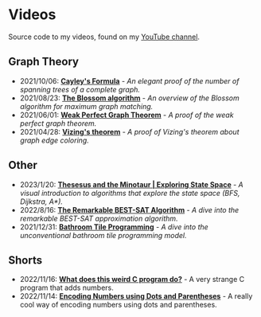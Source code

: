 # Videos
Source code to my videos, found on my [YouTube channel](https://www.youtube.com/channel/UC_IaBSHmisYbiYlv32EeNkQ).

## Graph Theory
- 2021/10/06: **[Cayley's Formula](https://www.youtube.com/watch?v=g-QyzzPM4rU)** - _An elegant proof of the number of spanning trees of a complete graph._
- 2021/08/23: **[The Blossom algorithm](https://www.youtube.com/watch?v=3roPs1Bvg1Q)** - _An overview of the Blossom algorithm for maximum graph matching._
- 2021/06/01: **[Weak Perfect Graph Theorem](https://www.youtube.com/watch?v=Koc63QhxPgk)** - _A proof of the weak perfect graph theorem._
- 2021/04/28: **[Vizing's theorem](https://www.youtube.com/watch?v=OZWZpQmGp0g)** - _A proof of Vizing's theorem about graph edge coloring._

## Other
- 2023/1/20: **[Thesesus and the Minotaur | Exploring State Space](https://www.youtube.com/watch?v=umszOeerdsU)** - _A visual introduction to algorithms that explore the state space (BFS, Dijkstra, A*)._
- 2022/8/16: **[The Remarkable BEST-SAT Algorithm](https://www.youtube.com/watch?v=OV82ab-C85w)** - _A dive into the remarkable BEST-SAT approximation algorithm._
- 2021/12/31: **[Bathroom Tile Programming](https://www.youtube.com/watch?v=KlaEp6ydVhA)** - _A dive into the unconventional bathroom tile programming model._

## Shorts
- 2022/11/16: **[What does this weird C program do?](https://youtube.com/shorts/X9pN7XZFbyE)** - A very strange C program that adds numbers.
- 2022/11/14: **[Encoding Numbers using Dots and Parentheses](https://youtube.com/shorts/JY0_ApbZYkQ)** - A really cool way of encoding numbers using dots and parentheses.

